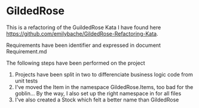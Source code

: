 # GildedRose

This is a refactoring of the GuildedRose Kata I have found here https://github.com/emilybache/GildedRose-Refactoring-Kata.

Requirements have been identifier and expressed in document Requirement.md

The following steps have been performed on the project

1. Projects have been split in two to differenciate business logic code from unit tests 
2. I've moved the Item in the namespace GildedRose.Items, too bad for the goblin... By the way, I also set up the right namespace in for all files
3. I've also created a Stock which felt a better name than GildedRose
